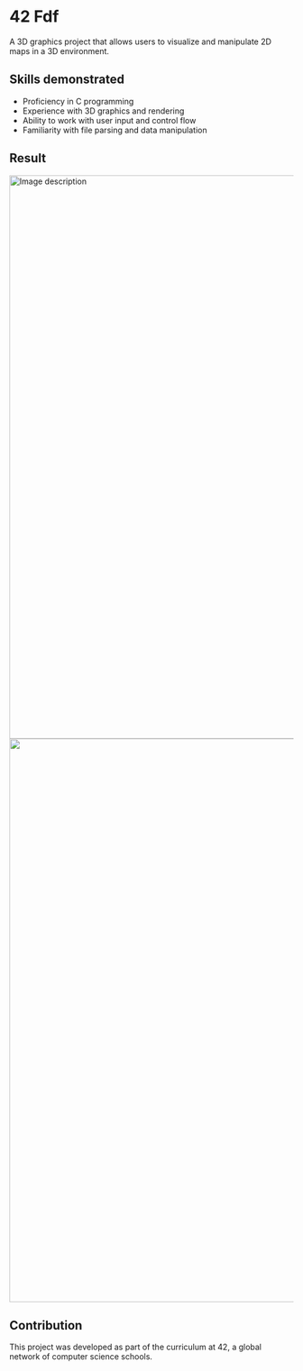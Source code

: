 # 42 Fdf

A 3D graphics project that allows users to visualize and manipulate 2D maps in a 3D environment.

## Skills demonstrated

- Proficiency in C programming
- Experience with 3D graphics and rendering
- Ability to work with user input and control flow
- Familiarity with file parsing and data manipulation

## Result
<img src="https://github.com/42elenz/fdf/blob/master/resources/fdfeval.png" alt="Image description" width="1000">
<img src="https://github.com/42elenz/fdf/blob/master/resources/fdf.png" width="1000">

## Contribution

This project was developed as part of the curriculum at 42, a global network of computer science schools.
